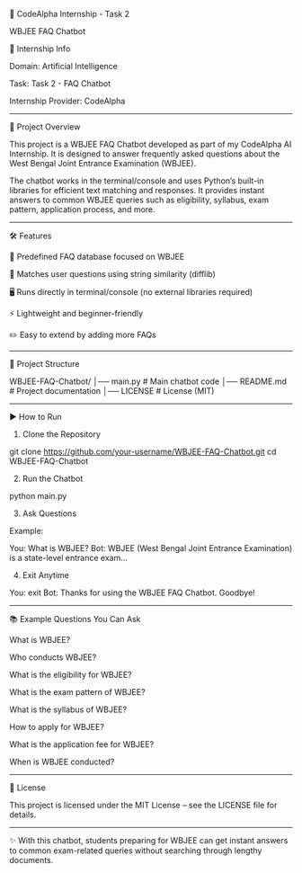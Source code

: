 🤖 CodeAlpha Internship - Task 2

WBJEE FAQ Chatbot

📌 Internship Info

Domain: Artificial Intelligence

Task: Task 2 - FAQ Chatbot

Internship Provider: CodeAlpha



---

🚀 Project Overview

This project is a WBJEE FAQ Chatbot developed as part of my CodeAlpha AI Internship.
It is designed to answer frequently asked questions about the West Bengal Joint Entrance Examination (WBJEE).

The chatbot works in the terminal/console and uses Python’s built-in libraries for efficient text matching and responses. It provides instant answers to common WBJEE queries such as eligibility, syllabus, exam pattern, application process, and more.


---

🛠 Features

📖 Predefined FAQ database focused on WBJEE

🔎 Matches user questions using string similarity (difflib)

🖥 Runs directly in terminal/console (no external libraries required)

⚡ Lightweight and beginner-friendly

✏️ Easy to extend by adding more FAQs



---

📂 Project Structure

WBJEE-FAQ-Chatbot/
│── main.py        # Main chatbot code
│── README.md      # Project documentation
│── LICENSE        # License (MIT)


---

▶️ How to Run

1. Clone the Repository

git clone https://github.com/your-username/WBJEE-FAQ-Chatbot.git
cd WBJEE-FAQ-Chatbot


2. Run the Chatbot

python main.py


3. Ask Questions

Example:

You: What is WBJEE?
Bot: WBJEE (West Bengal Joint Entrance Examination) is a state-level entrance exam...



4. Exit Anytime

You: exit
Bot: Thanks for using the WBJEE FAQ Chatbot. Goodbye!




---

📚 Example Questions You Can Ask

What is WBJEE?

Who conducts WBJEE?

What is the eligibility for WBJEE?

What is the exam pattern of WBJEE?

What is the syllabus of WBJEE?

How to apply for WBJEE?

What is the application fee for WBJEE?

When is WBJEE conducted?



---

📜 License

This project is licensed under the MIT License – see the LICENSE file for details.


---

✨ With this chatbot, students preparing for WBJEE can get instant answers to common exam-related queries without searching through lengthy documents.

